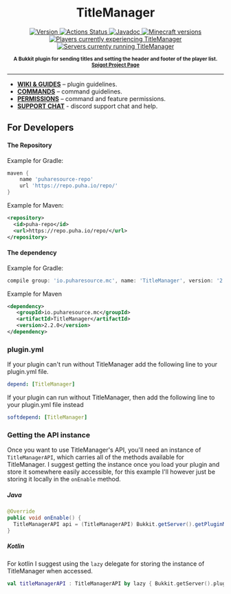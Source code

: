 <h1 align="center">
    TitleManager
</h1>

<p align="center">
    <a href="https://www.spigotmc.org/resources/titlemanager.1049">
        <img src="https://img.shields.io/badge/Version-2.3.4-blue?style=for-the-badge" alt="Version">
    </a>
    <a href="https://github.com/Puharesource/TitleManager/actions">
        <img src="https://img.shields.io/github/workflow/status/Puharesource/TitleManager/Java%20CI?logo=github&style=for-the-badge&logoColor=fff" alt="Actions Status">
    </a>
    <a href="https://tarkan.dev/javadoc/titlemanager/">
        <img src="https://img.shields.io/badge/JavaDoc-2.2-blue.svg?style=for-the-badge&logo=Read-the-Docs&logoColor=fff" alt="Javadoc">
    </a>
    <a href="https://www.spigotmc.org/resources/titlemanager.1049/updates">
        <img src="https://img.shields.io/badge/Minecraft-1.7%20--%201.17-blue?style=for-the-badge&logo=Hack-the-Box&logoColor=fff" alt="Minecraft versions">
    </a>
    <a href="https://bstats.org/plugin/bukkit/TitleManager/7318">
        <img src="https://img.shields.io/bstats/players/7318?style=for-the-badge" alt="Players currently experiencing TitleManager">
    </a>
    <a href="https://bstats.org/plugin/bukkit/TitleManager/7318">
        <img src="https://img.shields.io/bstats/servers/7318?style=for-the-badge" alt="Servers currenty running TitleManager">
    </a>
</p>

<p align="center"><sup><strong>A Bukkit plugin for sending titles and setting the header and footer of the player list. <a href="https://www.spigotmc.org/resources/titlemanager.1049/">Spigot Project Page</a></strong></sup></p>

---

* **[WIKI & GUIDES](https://tmdocs.tarkan.dev)** – plugin guidelines.
* **[COMMANDS](https://tmdocs.tarkan.dev/admins/commands)** – command guidelines.
* **[PERMISSIONS](https://tmdocs.tarkan.dev/admins/permissions)** – command and feature permissions.
* **[SUPPORT CHAT](https://discord.gg/U3Yyu6G)** - discord support chat and help.

For Developers
--------------

#### The Repository
Example for Gradle:
```groovy
maven {
    name 'puharesource-repo'
    url 'https://repo.puha.io/repo/'
}
```

Example for Maven:
```xml
<repository>
  <id>puha-repo</id>
  <url>https://repo.puha.io/repo/</url>
</repository>
```

#### The dependency
Example for Gradle:
```groovy
compile group: 'io.puharesource.mc', name: 'TitleManager', version: '2.2.0'
```  

Example for Maven
```xml
<dependency>
   <groupId>io.puharesource.mc</groupId>
   <artifactId>TitleManager</artifactId>
   <version>2.2.0</version>
</dependency>
```

### plugin.yml
If your plugin can't run without TitleManager add the following line to your plugin.yml file.  
```yaml
depend: [TitleManager]
```

If your plugin can run without TitleManager, then add the following line to your plugin.yml file instead
```yaml
softdepend: [TitleManager]
```

### Getting the API instance
Once you want to use TitleManager's API, you'll need an instance of `TitleManagerAPI`, which carries all of the methods available for TitleManager. I suggest getting the instance once you load your plugin and store it somewhere easily accessible, for this example I'll however just be storing it locally in the `onEnable` method.

##### Java
```java
@Override
public void onEnable() {
  TitleManagerAPI api = (TitleManagerAPI) Bukkit.getServer().getPluginManager().getPlugin("TitleManager");
}
```

##### Kotlin
For kotlin I suggest using the `lazy` delegate for storing the instance of TitleManager when accessed.  
```kotlin
val titleManagerAPI : TitleManagerAPI by lazy { Bukkit.getServer().pluginManager.getPlugin("TitleManager") }
```
